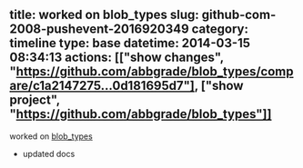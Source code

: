 title: worked on blob_types
slug: github-com-2008-pushevent-2016920349
category: timeline
type: base
datetime: 2014-03-15 08:34:13
actions: [["show changes", "https://github.com/abbgrade/blob_types/compare/c1a2147275...0d181695d7"], ["show project", "https://github.com/abbgrade/blob_types"]]
---
worked on [blob_types](https://github.com/abbgrade/blob_types)

 - updated docs

